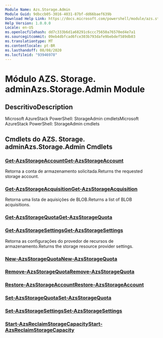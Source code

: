 ```yaml
---
Module Name: Azs.Storage.Admin
Module Guid: 9dbccb05-3016-4031-87bf-dd66baef639b
Download Help Link: https://docs.microsoft.com/powershell/module/azs.storage.admin
Help Version: 1.0.0.0
Locale: en-US
ms.openlocfilehash: dd7c333b6d1a68291c6ccc75650a76570ed4e7a1
ms.sourcegitcommit: 09eb4dbfcad6fce303b793dafe9bebdef589db03
ms.translationtype: MT
ms.contentlocale: pt-BR
ms.lasthandoff: 08/08/2020
ms.locfileid: "93946978"
---
```

# <span data-ttu-id="8b6bc-101">Módulo AZS. Storage. admin</span><span class="sxs-lookup"><span data-stu-id="8b6bc-101">Azs.Storage.Admin Module</span></span>
## <span data-ttu-id="8b6bc-102">Descritivo</span><span class="sxs-lookup"><span data-stu-id="8b6bc-102">Description</span></span>
<span data-ttu-id="8b6bc-103">Microsoft AzureStack PowerShell: StorageAdmin cmdlets</span><span class="sxs-lookup"><span data-stu-id="8b6bc-103">Microsoft AzureStack PowerShell: StorageAdmin cmdlets</span></span>

## <span data-ttu-id="8b6bc-104">Cmdlets do AZS. Storage. admin</span><span class="sxs-lookup"><span data-stu-id="8b6bc-104">Azs.Storage.Admin Cmdlets</span></span>
### [<span data-ttu-id="8b6bc-105">Get-AzsStorageAccount</span><span class="sxs-lookup"><span data-stu-id="8b6bc-105">Get-AzsStorageAccount</span></span>](Get-AzsStorageAccount.md)
<span data-ttu-id="8b6bc-106">Retorna a conta de armazenamento solicitada.</span><span class="sxs-lookup"><span data-stu-id="8b6bc-106">Returns the requested storage account.</span></span>

### [<span data-ttu-id="8b6bc-107">Get-AzsStorageAcquisition</span><span class="sxs-lookup"><span data-stu-id="8b6bc-107">Get-AzsStorageAcquisition</span></span>](Get-AzsStorageAcquisition.md)
<span data-ttu-id="8b6bc-108">Retorna uma lista de aquisições de BLOB.</span><span class="sxs-lookup"><span data-stu-id="8b6bc-108">Returns a list of BLOB acquisitions.</span></span>

### [<span data-ttu-id="8b6bc-109">Get-AzsStorageQuota</span><span class="sxs-lookup"><span data-stu-id="8b6bc-109">Get-AzsStorageQuota</span></span>](Get-AzsStorageQuota.md)


### [<span data-ttu-id="8b6bc-110">Get-AzsStorageSettings</span><span class="sxs-lookup"><span data-stu-id="8b6bc-110">Get-AzsStorageSettings</span></span>](Get-AzsStorageSettings.md)
<span data-ttu-id="8b6bc-111">Retorna as configurações do provedor de recursos de armazenamento.</span><span class="sxs-lookup"><span data-stu-id="8b6bc-111">Returns the storage resource provider settings.</span></span>

### [<span data-ttu-id="8b6bc-112">New-AzsStorageQuota</span><span class="sxs-lookup"><span data-stu-id="8b6bc-112">New-AzsStorageQuota</span></span>](New-AzsStorageQuota.md)


### [<span data-ttu-id="8b6bc-113">Remove-AzsStorageQuota</span><span class="sxs-lookup"><span data-stu-id="8b6bc-113">Remove-AzsStorageQuota</span></span>](Remove-AzsStorageQuota.md)


### [<span data-ttu-id="8b6bc-114">Restore-AzsStorageAccount</span><span class="sxs-lookup"><span data-stu-id="8b6bc-114">Restore-AzsStorageAccount</span></span>](Restore-AzsStorageAccount.md)


### [<span data-ttu-id="8b6bc-115">Set-AzsStorageQuota</span><span class="sxs-lookup"><span data-stu-id="8b6bc-115">Set-AzsStorageQuota</span></span>](Set-AzsStorageQuota.md)


### [<span data-ttu-id="8b6bc-116">Set-AzsStorageSettings</span><span class="sxs-lookup"><span data-stu-id="8b6bc-116">Set-AzsStorageSettings</span></span>](Set-AzsStorageSettings.md)


### [<span data-ttu-id="8b6bc-117">Start-AzsReclaimStorageCapacity</span><span class="sxs-lookup"><span data-stu-id="8b6bc-117">Start-AzsReclaimStorageCapacity</span></span>](Start-AzsReclaimStorageCapacity.md)


